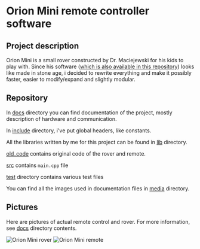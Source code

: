 # Orion Mini remote controller software

## Project description

Orion Mini is a small rover constructed by Dr. Maciejewski for his kids to play with. Since his software ([which is also available in this repository](old_code)) looks like made in stone age, i decided to rewrite everything and make it possibly faster, easier to modify/expand and slightly modular.

## Repository

In [docs](docs) directory you can find documentation of the project, mostly description of hardware and communication.

In [include](include) directory, i've put global headers, like constants.

All the libraries written by me for this project can be found in [lib](lib) directory.

[old_code](old_code) contains original code of the rover and remote.

[src](src) contains `main.cpp` file

[test](test) directory contains various test files

You can find all the images used in documentation files in [media](media) directory.

## Pictures

Here are pictures of actual remote control and rover. For more information, see [docs](docs) directory contents.

![Orion Mini rover](media/orion_mini.jpg)
![Orion Mini remote](media/orion_mini_remote.jpg)